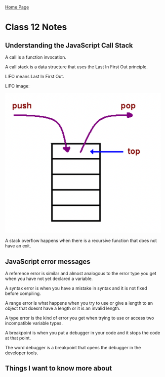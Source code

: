 [Home Page](https://devaoc.github.io/reading-notes/)

# Class 12 Notes

## Understanding the JavaScript Call Stack

A call is a function invocation.

A call stack is a data structure that uses the Last In First Out principle.

LIFO means Last In First Out.

LIFO image:

![LIFO](../images/LIFO-img.png)

A stack overflow happens when there is a recursive function that does not have an exit.

## JavaScript error messages

A reference error is similar and almost analogous to the error type you get when you have not yet declared a variable.

A syntax error is when you have a mistake in syntax and it is not fixed before compiling.

A range error is what happens when you try to use or give a length to an object that doesnt have a length or it is an invalid length.

A type error is the kind of error you get when trying to use or access two incompatible variable types.

A breakpoint is when you put a debugger in your code and it stops the code at that point.

The word debugger is a breakpoint that opens the debugger in the developer tools.

## Things I want to know more about
